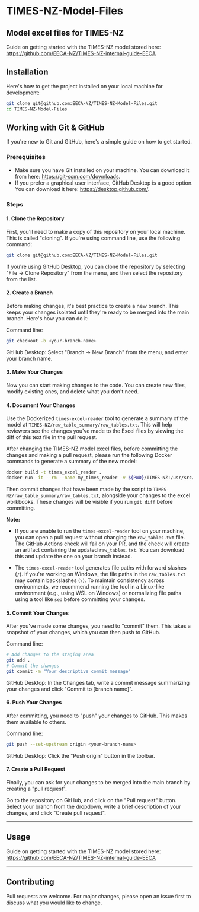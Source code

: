# TIMES-NZ-Model-Files

## Model excel files for TIMES-NZ

Guide on getting started with the TIMES-NZ model stored here: https://github.com/EECA-NZ/TIMES-NZ-internal-guide-EECA

## Installation

Here's how to get the project installed on your local machine for development:

```bash
git clone git@github.com:EECA-NZ/TIMES-NZ-Model-Files.git
cd TIMES-NZ-Model-Files
```

## Working with Git & GitHub

If you're new to Git and GitHub, here's a simple guide on how to get started.

### Prerequisites

- Make sure you have Git installed on your machine. You can download it from here: https://git-scm.com/downloads.
- If you prefer a graphical user interface, GitHub Desktop is a good option. You can download it here: https://desktop.github.com/.

### Steps

#### 1. Clone the Repository

First, you'll need to make a copy of this repository on your local machine. This is called "cloning". If you're using command line, use the following command:

```bash
git clone git@github.com:EECA-NZ/TIMES-NZ-Model-Files.git
```

If you're using GitHub Desktop, you can clone the repository by selecting "File -> Clone Repository" from the menu, and then select the repository from the list.

#### 2. Create a Branch

Before making changes, it's best practice to create a new branch. This keeps your changes isolated until they're ready to be merged into the main branch. Here's how you can do it:

Command line:
```bash
git checkout -b <your-branch-name>
```

GitHub Desktop: Select "Branch -> New Branch" from the menu, and enter your branch name.

#### 3. Make Your Changes

Now you can start making changes to the code. You can create new files, modify existing ones, and delete what you don't need.

#### 4. Document Your Changes

Use the Dockerized `times-excel-reader` tool to generate a summary of the model at `TIMES-NZ/raw_table_summary/raw_tables.txt`. This will help reviewers see the changes you've made to the Excel files by viewing the diff of this text file in the pull request.

After changing the TIMES-NZ model excel files, before committing the changes and making a pull request, please run the following Docker commands to generate a summary of the new model:

```bash
docker build -t times_excel_reader .
docker run -it --rm --name my_times_reader -v ${PWD}/TIMES-NZ:/usr/src/app/TIMES-NZ times_excel_reader
```

Then commit changes that have been made by the script to `TIMES-NZ/raw_table_summary/raw_tables.txt`, alongside your changes to the excel workbooks. These changes will be visible if you run `git diff` before committing.

**Note:**

* If you are unable to run the `times-excel-reader` tool on your machine, you can open a pull request without changing the `raw_tables.txt` file. The GitHub Actions check will fail on your PR, and the check will create an artifact containing the updated `raw_tables.txt`. You can download this and update the one on your branch instead.

* The `times-excel-reader` tool generates file paths with forward slashes (`/`). If you're working on Windows, the file paths in the `raw_tables.txt` may contain backslashes (`\`). To maintain consistency across environments, we recommend running the tool in a Linux-like environment (e.g., using WSL on Windows) or normalizing file paths using a tool like `sed` before committing your changes.


#### 5. Commit Your Changes

After you've made some changes, you need to "commit" them. This takes a snapshot of your changes, which you can then push to GitHub.

Command line:
```bash
# Add changes to the staging area
git add .
# Commit the changes
git commit -m "Your descriptive commit message"
```

GitHub Desktop: In the Changes tab, write a commit message summarizing your changes and click "Commit to [branch name]".

#### 6. Push Your Changes

After committing, you need to "push" your changes to GitHub. This makes them available to others.

Command line:
```bash
git push --set-upstream origin <your-branch-name>
```

GitHub Desktop: Click the "Push origin" button in the toolbar.

#### 7. Create a Pull Request

Finally, you can ask for your changes to be merged into the main branch by creating a "pull request". 

Go to the repository on GitHub, and click on the "Pull request" button. Select your branch from the dropdown, write a brief description of your changes, and click "Create pull request".

---

## Usage

Guide on getting started with the TIMES-NZ model stored here: https://github.com/EECA-NZ/TIMES-NZ-internal-guide-EECA

---

## Contributing

Pull requests are welcome. For major changes, please open an issue first to discuss what you would like to change.
